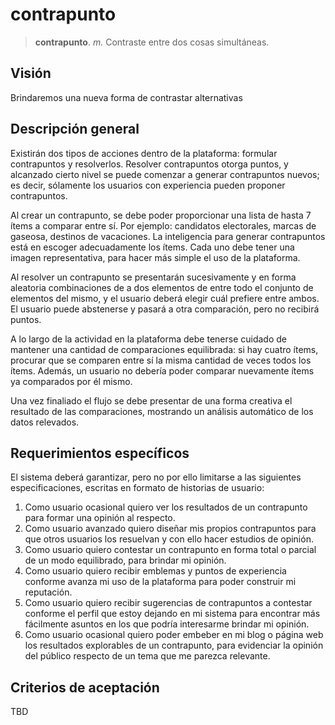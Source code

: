 # contrapunto

> **contrapunto**. *m.* Contraste entre dos cosas simultáneas.

## Visión

Brindaremos una nueva forma de contrastar alternativas

## Descripción general

Existirán dos tipos de acciones dentro de la plataforma: formular contrapuntos y resolverlos. Resolver contrapuntos otorga puntos, y alcanzado cierto nivel se puede comenzar a generar contrapuntos nuevos; es decir, sólamente los usuarios con experiencia pueden proponer contrapuntos.

Al crear un contrapunto, se debe poder proporcionar una lista de hasta 7 ítems a comparar entre sí. Por ejemplo: candidatos electorales, marcas de gaseosa, destinos de vacaciones. La inteligencia para generar contrapuntos está en escoger adecuadamente los ítems. Cada uno debe tener una imagen representativa, para hacer más simple el uso de la plataforma.

Al resolver un contrapunto se presentarán sucesivamente y en forma aleatoria combinaciones de a dos elementos de entre todo el conjunto de elementos del mismo, y el usuario deberá elegir cuál prefiere entre ambos. El usuario puede abstenerse y pasará a otra comparación, pero no recibirá puntos.

A lo largo de la actividad en la plataforma debe tenerse cuidado de mantener una cantidad de comparaciones equilibrada: si hay cuatro ítems, procurar que se comparen entre sí la misma cantidad de veces todos los ítems. Además, un usuario no debería poder comparar nuevamente ítems ya comparados por él mismo.

Una vez finaliado el flujo se debe presentar de una forma creativa el resultado de las comparaciones, mostrando un análisis automático de los datos relevados.

## Requerimientos específicos

El sistema deberá garantizar, pero no por ello limitarse a las siguientes especificaciones, escritas en formato de historias de usuario:

1. Como usuario ocasional quiero ver los resultados de un contrapunto para formar una opinión al respecto.
2. Como usuario avanzado quiero diseñar mis propios contrapuntos para que otros usuarios los resuelvan y con ello hacer estudios de opinión.
3. Como usuario quiero contestar un contrapunto en forma total o parcial de un modo equilibrado, para brindar mi opinión.
4. Como usuario quiero recibir emblemas y puntos de experiencia conforme avanza mi uso de la plataforma para poder construir mi reputación.
5. Como usuario quiero recibir sugerencias de contrapuntos a contestar conforme el perfil que estoy dejando en mi sistema para encontrar más fácilmente asuntos en los que podría interesarme brindar mi opinión.
6. Como usuario ocasional quiero poder embeber en mi blog o página web los resultados explorables de un contrapunto, para evidenciar la opinión del público respecto de un tema que me parezca relevante.

## Criterios de aceptación

TBD